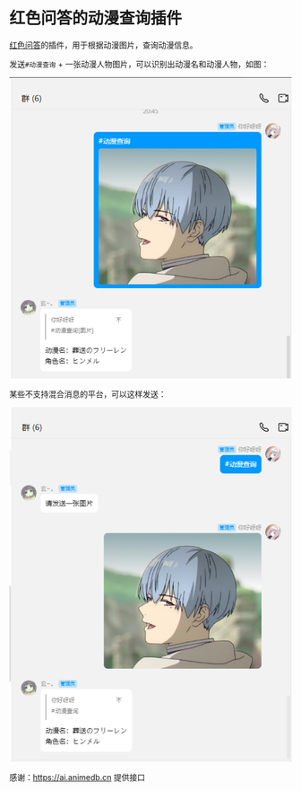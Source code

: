 # 红色问答的动漫查询插件

[红色问答](https://github.com/super1207/redreply)的插件，用于根据动漫图片，查询动漫信息。

发送`#动漫查询` + 一张动漫人物图片，可以识别出动漫名和动漫人物，如图：

![alt text](image.png)

某些不支持混合消息的平台，可以这样发送：

![alt text](image-1.png)

感谢：https://ai.animedb.cn 提供接口